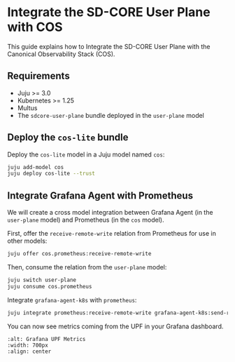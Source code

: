 # Integrate the SD-CORE User Plane with COS

This guide explains how to Integrate the SD-CORE User Plane with the Canonical Observability Stack (COS).

## Requirements

- Juju >= 3.0
- Kubernetes >= 1.25
- Multus
- The `sdcore-user-plane` bundle deployed in the `user-plane` model

## Deploy the `cos-lite` bundle

Deploy the `cos-lite` model in a Juju model named `cos`:

```bash
juju add-model cos 
juju deploy cos-lite --trust
```

## Integrate Grafana Agent with Prometheus

We will create a cross model integration between Grafana Agent (in the `user-plane` model) and Prometheus (in the `cos` model).

First, offer the `receive-remote-write` relation from Prometheus for use in other models:

```bash
juju offer cos.prometheus:receive-remote-write
```

Then, consume the relation from the `user-plane` model:

```bash
juju switch user-plane
juju consume cos.prometheus
```

Integrate `grafana-agent-k8s` with `prometheus`:

```bash
juju integrate prometheus:receive-remote-write grafana-agent-k8s:send-remote-write
```

You can now see metrics coming from the UPF in your Grafana dashboard.

```{image} ../images/grafana_upf.png
:alt: Grafana UPF Metrics
:width: 700px
:align: center
```

[Grafana UPF]: ../images/grafana_upf.png
